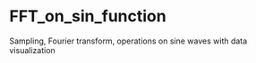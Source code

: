# FFT_on_sin_function
Sampling, Fourier transform, operations on sine waves with data visualization
